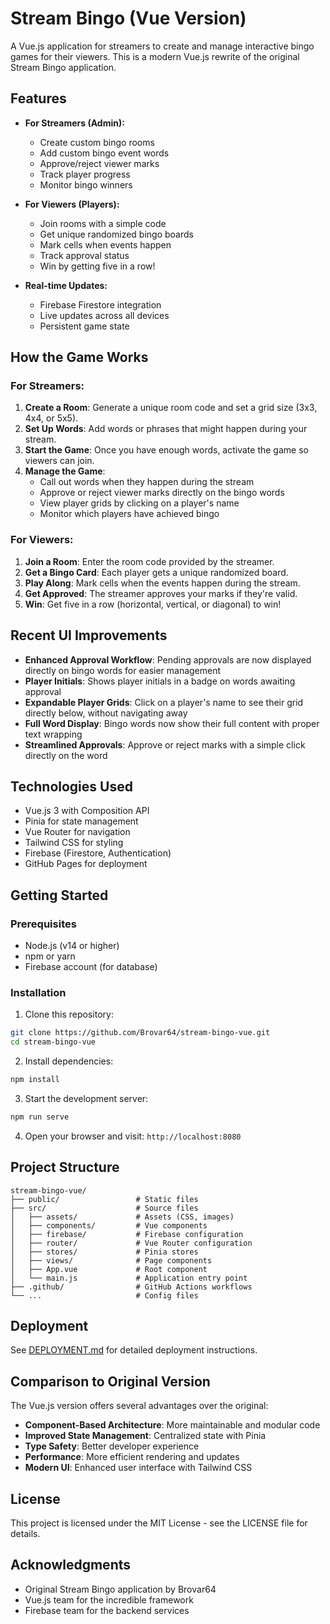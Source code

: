 # Stream Bingo (Vue Version)

A Vue.js application for streamers to create and manage interactive bingo games for their viewers. This is a modern Vue.js rewrite of the original Stream Bingo application.

## Features

- **For Streamers (Admin):**
  - Create custom bingo rooms
  - Add custom bingo event words
  - Approve/reject viewer marks
  - Track player progress
  - Monitor bingo winners

- **For Viewers (Players):**
  - Join rooms with a simple code
  - Get unique randomized bingo boards
  - Mark cells when events happen
  - Track approval status
  - Win by getting five in a row!

- **Real-time Updates:**
  - Firebase Firestore integration
  - Live updates across all devices
  - Persistent game state

## How the Game Works

### For Streamers:

1. **Create a Room**: Generate a unique room code and set a grid size (3x3, 4x4, or 5x5).
2. **Set Up Words**: Add words or phrases that might happen during your stream.
3. **Start the Game**: Once you have enough words, activate the game so viewers can join.
4. **Manage the Game**:
   - Call out words when they happen during the stream
   - Approve or reject viewer marks directly on the bingo words
   - View player grids by clicking on a player's name
   - Monitor which players have achieved bingo

### For Viewers:

1. **Join a Room**: Enter the room code provided by the streamer.
2. **Get a Bingo Card**: Each player gets a unique randomized board.
3. **Play Along**: Mark cells when the events happen during the stream.
4. **Get Approved**: The streamer approves your marks if they're valid.
5. **Win**: Get five in a row (horizontal, vertical, or diagonal) to win!

## Recent UI Improvements

- **Enhanced Approval Workflow**: Pending approvals are now displayed directly on bingo words for easier management
- **Player Initials**: Shows player initials in a badge on words awaiting approval
- **Expandable Player Grids**: Click on a player's name to see their grid directly below, without navigating away
- **Full Word Display**: Bingo words now show their full content with proper text wrapping
- **Streamlined Approvals**: Approve or reject marks with a simple click directly on the word

## Technologies Used

- Vue.js 3 with Composition API
- Pinia for state management
- Vue Router for navigation
- Tailwind CSS for styling
- Firebase (Firestore, Authentication)
- GitHub Pages for deployment

## Getting Started

### Prerequisites

- Node.js (v14 or higher)
- npm or yarn
- Firebase account (for database)

### Installation

1. Clone this repository:
```bash
git clone https://github.com/Brovar64/stream-bingo-vue.git
cd stream-bingo-vue
```

2. Install dependencies:
```bash
npm install
```

3. Start the development server:
```bash
npm run serve
```

4. Open your browser and visit: `http://localhost:8080`

## Project Structure

```
stream-bingo-vue/
├── public/                 # Static files
├── src/                    # Source files
│   ├── assets/             # Assets (CSS, images)
│   ├── components/         # Vue components
│   ├── firebase/           # Firebase configuration
│   ├── router/             # Vue Router configuration
│   ├── stores/             # Pinia stores
│   ├── views/              # Page components
│   ├── App.vue             # Root component
│   └── main.js             # Application entry point
├── .github/                # GitHub Actions workflows
└── ...                     # Config files
```

## Deployment

See [DEPLOYMENT.md](DEPLOYMENT.md) for detailed deployment instructions.

## Comparison to Original Version

The Vue.js version offers several advantages over the original:

- **Component-Based Architecture**: More maintainable and modular code
- **Improved State Management**: Centralized state with Pinia
- **Type Safety**: Better developer experience
- **Performance**: More efficient rendering and updates
- **Modern UI**: Enhanced user interface with Tailwind CSS

## License

This project is licensed under the MIT License - see the LICENSE file for details.

## Acknowledgments

- Original Stream Bingo application by Brovar64
- Vue.js team for the incredible framework
- Firebase team for the backend services
